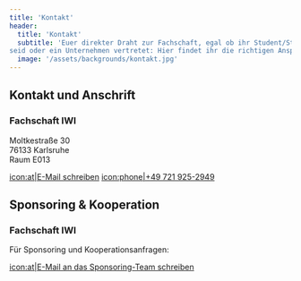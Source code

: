 ```yaml
---
title: 'Kontakt'
header:
  title: 'Kontakt'
  subtitle: 'Euer direkter Draht zur Fachschaft, egal ob ihr Student/Studentin
seid oder ein Unternehmen vertretet: Hier findet ihr die richtigen Ansprechpersonen.'
  image: '/assets/backgrounds/kontakt.jpg'
---
```


## Kontakt und Anschrift
### Fachschaft IWI

Moltkestraße 30  
76133 Karlsruhe  
Raum E013

[icon:at|E-Mail schreiben](/scripts/email.php?address=kontakt)
[icon:phone|+49 721 925-2949](tel:+497219252949)

## Sponsoring & Kooperation
### Fachschaft IWI

Für Sponsoring und Kooperationsanfragen:

[icon:at|E-Mail an das Sponsoring-Team schreiben](/scripts/email.php?address=kontakt)
